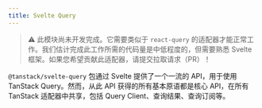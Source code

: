 ```yaml
---
title: Svelte Query
---
```


> ⚠️ 此模块尚未开发完成。它需要类似于 `react-query` 的适配器才能正常工作。我们估计完成此工作所需的代码量是中低程度的，但需要熟悉 Svelte 框架。如果您希望贡献此适配器，请提交拉取请求（PR）！

`@tanstack/svelte-query` 包通过 Svelte 提供了一个一流的 API，用于使用 TanStack Query。然而，从此 API 获得的所有基本原语都是核心 API，在所有 TanStack 适配器中共享，包括 Query Client、查询结果、查询订阅等。
